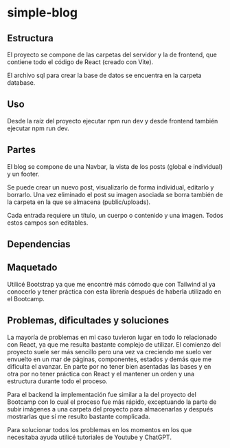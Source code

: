 ﻿# simple-blog

## Estructura

El proyecto se compone de las carpetas del servidor y la de frontend, que contiene todo el código de React (creado con Vite).

El archivo sql para crear la base de datos se encuentra en la carpeta database.

## Uso

Desde la raíz del proyecto ejecutar npm run dev y desde frontend también ejecutar npm run dev.

## Partes

El blog se compone de una Navbar, la vista de los posts (global e individual) y un footer.

Se puede crear un nuevo post, visualizarlo de forma individual, editarlo y borrarlo. Una vez eliminado el post su imagen asociada se borra también de la carpeta en la que se almacena (public/uploads).

Cada entrada requiere un título, un cuerpo o contenido y una imagen. Todos estos campos son editables.

## Dependencias



## Maquetado

Utilicé Bootstrap ya que me encontré más cómodo que con Tailwind al ya conocerlo y tener práctica con esta librería después de haberla utilizado en el Bootcamp.

## Problemas, dificultades y soluciones

La mayoría de problemas en mi caso tuvieron lugar en todo lo relacionado con React, ya que me resulta bastante complejo de utilizar. El comienzo del proyecto suele ser más sencillo pero una vez va creciendo me suelo ver envuelto en un mar de páginas, componentes, estados y demás que me dificulta el avanzar. En parte por no tener bien asentadas las bases y en otra por no tener práctica con React y el mantener un orden y una estructura durante todo el proceso.

Para el backend la implementación fue similar a la del proyecto del Bootcamp con lo cual el proceso fue más rápido, exceptuando la parte de subir imágenes a una carpeta del proyecto para almacenarlas y después mostrarlas que sí me resulto bastante complicada.

Para solucionar todos los problemas en los momentos en los que necesitaba ayuda utilicé tutoriales de Youtube y ChatGPT.
